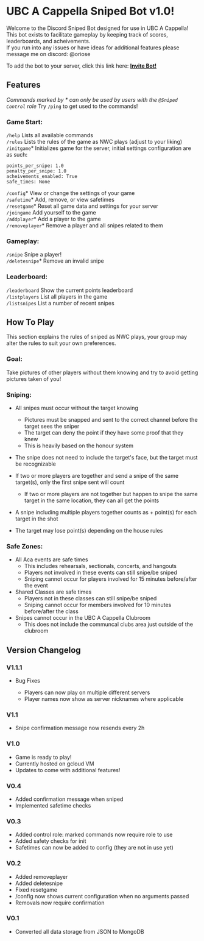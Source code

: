 # UBC A Cappella Sniped Bot v1.0!
Welcome to the Discord Sniped Bot designed for use in UBC A Cappella!  
This bot exists to facilitate gameplay by keeping track of scores, leaderboards, and acheivements.  
If you run into any issues or have ideas for additional features please message me on discord: @oriose

To add the bot to your server, click this link here: [**Invite Bot!**](https://discord.com/oauth2/authorize?client_id=1361870886885527572&permissions=275146476608&scope=applications.commands+bot)

## Features
*Commands marked by * can only be used by users with the `@Sniped Control` role*
Try `/ping` to get used to the commands!
### Game Start:  
`/help` Lists all available commands  
`/rules` Lists the rules of the game as NWC plays (adjust to your liking)
`/initgame`* Initializes game for the server, initial settings configuration are as such:  

    points_per_snipe: 1.0
    penalty_per_snipe: 1.0
    acheivements_enabled: True
    safe_times: None

`/config`* View or change the settings of your game \
`/safetime`* Add, remove, or view safetimes \
`/resetgame`* Reset all game data and settings for your server  
`/joingame` Add yourself to the game \
`/addplayer`* Add a player to the game  
`/removeplayer`* Remove a player and all snipes related to them

### Gameplay:
`/snipe` Snipe a player! \
`/deletesnipe`* Remove an invalid snipe 

### Leaderboard:
`/leaderboard` Show the current points leaderboard  
`/listplayers` List all players in the game \
`/listsnipes` List a number of recent snipes

### 



## How To Play
This section explains the rules of sniped as NWC plays, your group may alter the rules to suit your own preferences.

### Goal:
Take pictures of other players without them knowing and try to avoid getting pictures taken of you!

### Sniping:
- All snipes must occur without the target knowing
  - Pictures must be snapped and sent to the correct channel before the target sees the sniper  
  - The target can deny the point if they have some proof that they knew  
  - This is heavily based on the honour system

- The snipe does not need to include the target's face, but the target must be recognizable
- If two or more players are together and send a snipe of the same target(s), only the first snipe sent will count
  - If two or more players are not together but happen to snipe the same target in the same location, they can all get the points
- A snipe including multiple players together counts as + point(s) for each target in the shot
- The target may lose point(s) depending on the house rules

### Safe Zones:
- All Aca events are safe times
  - This includes rehearsals, sectionals, concerts, and hangouts
  - Players not involved in these events can still snipe/be sniped
  - Sniping cannot occur for players involved for 15 minutes before/after the event
- Shared Classes are safe times
  - Players not in these classes can still snipe/be sniped
  - Sniping cannot occur for members involved for 10 minutes before/after the class
- Snipes cannot occur in the UBC A Cappella Clubroom
  - This does not include the communcal clubs area just outside of the clubroom


## Version Changelog
### V1.1.1
- Bug Fixes

  - Players can now play on multiple different servers
  - Player names now show as server nicknames where applicable

### V1.1
- Snipe confirmation message now resends every 2h

### V1.0
- Game is ready to play!
- Currently hosted on gcloud VM
- Updates to come with additional features!


### V0.4
- Added confirmation message when sniped
- Implemented safetime checks

### V0.3
- Added control role: marked commands now require role to use
- Added safety checks for init
- Safetimes can now be added to config (they are not in use yet)


### V0.2
- Added removeplayer
- Added deletesnipe
- Fixed resetgame
- /config now shows current configuration when no arguments passed
- Removals now require confirmation


### V0.1
- Converted all data storage from JSON to MongoDB



